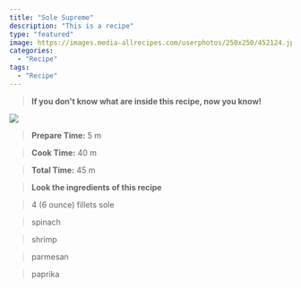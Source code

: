 ```yaml
---
title: "Sole Supreme"
description: "This is a recipe"
type: "featured"
image: https://images.media-allrecipes.com/userphotos/250x250/452124.jpg
categories: 
  - "Recipe"
tags: 
  - "Recipe"
---
```



>**If you don't know what are inside this recipe, now you know!**

![](../images/Recipes-Banner.jpg)
> **Prepare Time:** 5 m


> **Cook Time:** 40 m


> **Total Time:** 45 m

> **Look the ingredients of this recipe**

> 4 (6 ounce) fillets sole

> spinach

> shrimp

> parmesan

> paprika

